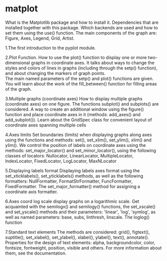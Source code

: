# matplot

What is the Matplotlib package and how to install it. Dependencies that are installed together with this package. 
Which backends are used and how to set them using the use() function. 
The main components of the graph are: Figure, Axes, Legend, Grid, Artist.

1.The first introduction to the pyplot module.

2.Plot Function.
   How to use the plot() function to display one or more two-dimensional graphs in coordinate axes. 
   It talks about ways to change the styles and colors of lines in graphs (including through the setp() function),
   and about changing the markers of graph points.  
   The main named parameters of the setp() and plot() functions are given.
   You will learn about the work of the fill_between() function for filling areas of the graph.

3.Multiple graphs (coordinate axes)
   How to display multiple graphs (coordinate axes) on one figure.
   The functions subplot() and subplots() are considered.
   A way to create an additional window using the figure() function and place coordinate axes in it 
   (methods: add_axes() and add_subplot()). Learn about the GridSpec class
   for convenient layout of coordinate axes spanning multiple cells

4.Axes limits
    Set boundaries (limits) when displaying graphs along axes using the functions and methods: 
    set(), set_xlim(), set_ylim(), xlim() and ylim().
    We control the position of labels on coordinate axes using the methods: set_major_locator() and set_minor_locator(),
    using the following classes of locators: Nullocator, LinearLocator, MultipleLocator, IndexLocator,
    FixedLocator, LogLocator, MaxNLocator

5.Displaying labels format
  Displaying labels  axes format using the set_xticklabels(), set_yticklabels() methods,
  as well as the following formatters: NullFormatter, FormatStrFormatter, FuncFormatter, FixedFormatter.
  The set_major_formatter() method for assigning a coordinate axis formatter.


6.Axes coord log scale
  display graphs on a logarithmic scale. Get acquainted with the semilogx() and semilogy() functions,
  the set_xscale() and set_yscale() methods and their parameters: 'linear', 'log', 'symlog', 
  as well as named parameters: base, subs, linthresh, linscale. The loglog() function

7.Standard text elements
  The methods are considered: grid(), figtext(), suptitle(), set_xlabel(), set_ylabel(), xlabel(), ylabel(), text(),
  annotate(). Properties for the design of text elements: alpha, backgroundcolor, color, fontsize, fontweight, position,
  visible and others. For more information about them, see the documentation.




















